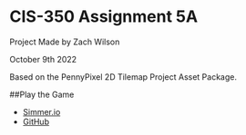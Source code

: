 # CIS-350 Assignment 5A
 
Project Made by Zach Wilson

October 9th 2022

Based on the PennyPixel 2D Tilemap Project Asset Package. 

##Play the Game
- [Simmer.io](https://simmer.io/@Ronis/assignment-5a)
- [GitHub](https://github.com/PlatFormPlayZ/CIS-350-Assignment-5A/releases/)